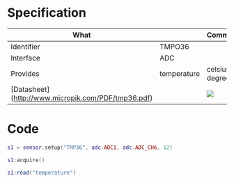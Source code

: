 # Specification

| What         |             | Comments                   |
|--------------|-------------|----------------------------|
| Identifier   | TMPO36      |                            |
| Interface    | ADC         |                            |
| Provides     | temperature | celsius degrees            |
| [Datasheet] (http://www.micropik.com/PDF/tmp36.pdf)    |             | ![](http://whitecatboard.org/git/dht11.jpg)                           |


# Code

```lua
s1 = sensor.setup("TMP36", adc.ADC1, adc.ADC_CH6, 12)

s1:acquire()

s1:read("temperature")
```
